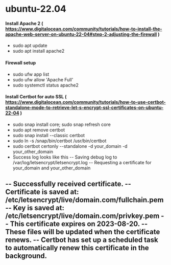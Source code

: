 # ubuntu-22.04
#### Install Apache 2 ( https://www.digitalocean.com/community/tutorials/how-to-install-the-apache-web-server-on-ubuntu-22-04#step-2-adjusting-the-firewall )
- sudo apt update
- sudo apt install apache2

#### Firewall setup
- sudo ufw app list
- sudo ufw allow 'Apache Full'
- sudo systemctl status apache2
#### Install Certbot for auto SSL ( https://www.digitalocean.com/community/tutorials/how-to-use-certbot-standalone-mode-to-retrieve-let-s-encrypt-ssl-certificates-on-ubuntu-22-04 )
- sudo snap install core; sudo snap refresh core
- sudo apt remove certbot
- sudo snap install --classic certbot
- sudo ln -s /snap/bin/certbot /usr/bin/certbot
- sudo certbot certonly --standalone -d your_domain -d your_other_domain
- Success log looks like this
-- Saving debug log to /var/log/letsencrypt/letsencrypt.log
-- Requesting a certificate for your_domain and your_other_domain

-- Successfully received certificate.
-- Certificate is saved at: /etc/letsencrypt/live/domain.com/fullchain.pem
-- Key is saved at:         /etc/letsencrypt/live/domain.com/privkey.pem
-- This certificate expires on 2023-08-20.
-- These files will be updated when the certificate renews.
-- Certbot has set up a scheduled task to automatically renew this certificate in the background.
- 
